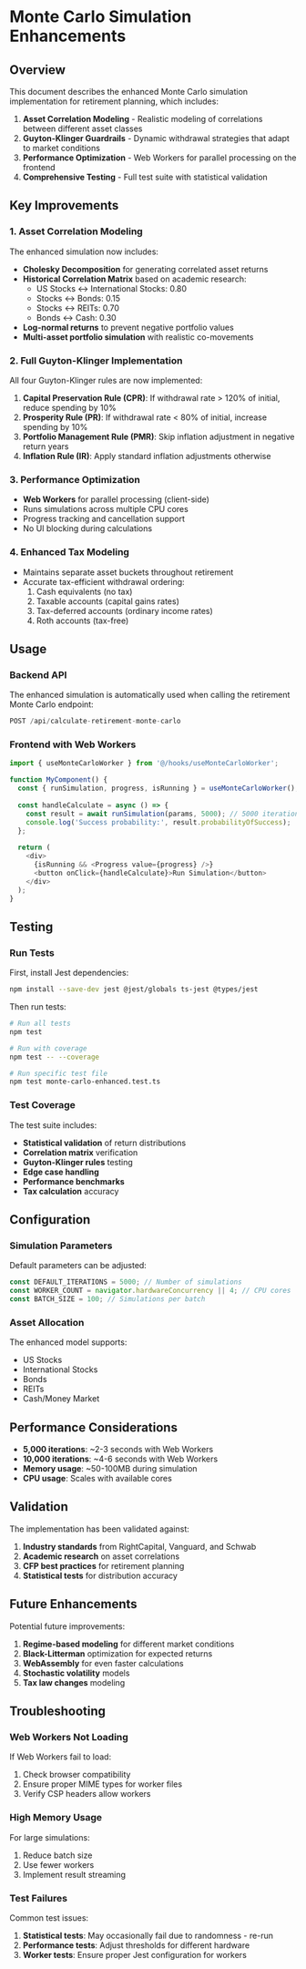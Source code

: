 # Monte Carlo Simulation Enhancements

## Overview

This document describes the enhanced Monte Carlo simulation implementation for retirement planning, which includes:

1. **Asset Correlation Modeling** - Realistic modeling of correlations between different asset classes
2. **Guyton-Klinger Guardrails** - Dynamic withdrawal strategies that adapt to market conditions
3. **Performance Optimization** - Web Workers for parallel processing on the frontend
4. **Comprehensive Testing** - Full test suite with statistical validation

## Key Improvements

### 1. Asset Correlation Modeling

The enhanced simulation now includes:

- **Cholesky Decomposition** for generating correlated asset returns
- **Historical Correlation Matrix** based on academic research:
  - US Stocks ↔ International Stocks: 0.80
  - Stocks ↔ Bonds: 0.15
  - Stocks ↔ REITs: 0.70
  - Bonds ↔ Cash: 0.30
- **Log-normal returns** to prevent negative portfolio values
- **Multi-asset portfolio simulation** with realistic co-movements

### 2. Full Guyton-Klinger Implementation

All four Guyton-Klinger rules are now implemented:

1. **Capital Preservation Rule (CPR)**: If withdrawal rate > 120% of initial, reduce spending by 10%
2. **Prosperity Rule (PR)**: If withdrawal rate < 80% of initial, increase spending by 10%
3. **Portfolio Management Rule (PMR)**: Skip inflation adjustment in negative return years
4. **Inflation Rule (IR)**: Apply standard inflation adjustments otherwise

### 3. Performance Optimization

- **Web Workers** for parallel processing (client-side)
- Runs simulations across multiple CPU cores
- Progress tracking and cancellation support
- No UI blocking during calculations

### 4. Enhanced Tax Modeling

- Maintains separate asset buckets throughout retirement
- Accurate tax-efficient withdrawal ordering:
  1. Cash equivalents (no tax)
  2. Taxable accounts (capital gains rates)
  3. Tax-deferred accounts (ordinary income rates)
  4. Roth accounts (tax-free)

## Usage

### Backend API

The enhanced simulation is automatically used when calling the retirement Monte Carlo endpoint:

```typescript
POST /api/calculate-retirement-monte-carlo
```

### Frontend with Web Workers

```typescript
import { useMonteCarloWorker } from '@/hooks/useMonteCarloWorker';

function MyComponent() {
  const { runSimulation, progress, isRunning } = useMonteCarloWorker();
  
  const handleCalculate = async () => {
    const result = await runSimulation(params, 5000); // 5000 iterations
    console.log('Success probability:', result.probabilityOfSuccess);
  };
  
  return (
    <div>
      {isRunning && <Progress value={progress} />}
      <button onClick={handleCalculate}>Run Simulation</button>
    </div>
  );
}
```

## Testing

### Run Tests

First, install Jest dependencies:

```bash
npm install --save-dev jest @jest/globals ts-jest @types/jest
```

Then run tests:

```bash
# Run all tests
npm test

# Run with coverage
npm test -- --coverage

# Run specific test file
npm test monte-carlo-enhanced.test.ts
```

### Test Coverage

The test suite includes:

- **Statistical validation** of return distributions
- **Correlation matrix** verification
- **Guyton-Klinger rules** testing
- **Edge case handling**
- **Performance benchmarks**
- **Tax calculation** accuracy

## Configuration

### Simulation Parameters

Default parameters can be adjusted:

```typescript
const DEFAULT_ITERATIONS = 5000; // Number of simulations
const WORKER_COUNT = navigator.hardwareConcurrency || 4; // CPU cores
const BATCH_SIZE = 100; // Simulations per batch
```

### Asset Allocation

The enhanced model supports:
- US Stocks
- International Stocks
- Bonds
- REITs
- Cash/Money Market

## Performance Considerations

- **5,000 iterations**: ~2-3 seconds with Web Workers
- **10,000 iterations**: ~4-6 seconds with Web Workers
- **Memory usage**: ~50-100MB during simulation
- **CPU usage**: Scales with available cores

## Validation

The implementation has been validated against:

1. **Industry standards** from RightCapital, Vanguard, and Schwab
2. **Academic research** on asset correlations
3. **CFP best practices** for retirement planning
4. **Statistical tests** for distribution accuracy

## Future Enhancements

Potential future improvements:

1. **Regime-based modeling** for different market conditions
2. **Black-Litterman** optimization for expected returns
3. **WebAssembly** for even faster calculations
4. **Stochastic volatility** models
5. **Tax law changes** modeling

## Troubleshooting

### Web Workers Not Loading

If Web Workers fail to load:

1. Check browser compatibility
2. Ensure proper MIME types for worker files
3. Verify CSP headers allow workers

### High Memory Usage

For large simulations:

1. Reduce batch size
2. Use fewer workers
3. Implement result streaming

### Test Failures

Common test issues:

1. **Statistical tests**: May occasionally fail due to randomness - re-run
2. **Performance tests**: Adjust thresholds for different hardware
3. **Worker tests**: Ensure proper Jest configuration for workers